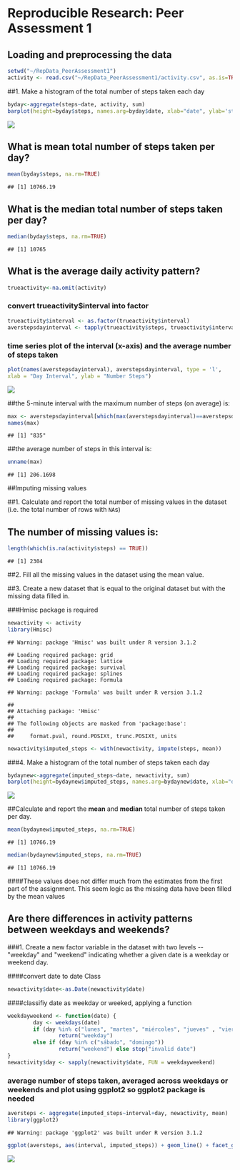 # Reproducible Research: Peer Assessment 1


## Loading and preprocessing the data

```r
setwd("~/RepData_PeerAssessment1")
activity <- read.csv("~/RepData_PeerAssessment1/activity.csv", as.is=TRUE)
```
##1. Make a histogram of the total number of steps taken each day

```r
byday<-aggregate(steps~date, activity, sum)
barplot(height=byday$steps, names.arg=byday$date, xlab="date", ylab='steps', main='number of steps by day')
```

![](PA1_template_files/figure-html/unnamed-chunk-2-1.png) 

## What is mean total number of steps taken per day?

```r
mean(byday$steps, na.rm=TRUE)
```

```
## [1] 10766.19
```

## What is the median total number of steps taken per day?

```r
median(byday$steps, na.rm=TRUE)
```

```
## [1] 10765
```

## What is the average daily activity pattern?

```r
trueactivity<-na.omit(activity)
```

### convert trueactivity$interval into factor

```r
trueactivity$interval <- as.factor(trueactivity$interval)
averstepsdayinterval <- tapply(trueactivity$steps, trueactivity$interval, mean)
```

### time series plot of the interval (x-axis) and the average number of steps taken

```r
plot(names(averstepsdayinterval), averstepsdayinterval, type = 'l', 
xlab = "Day Interval", ylab = "Number Steps")
```

![](PA1_template_files/figure-html/unnamed-chunk-7-1.png) 

##the 5-minute interval with the maximum number of steps (on average) is:

```r
max <- averstepsdayinterval[which(max(averstepsdayinterval)==averstepsdayinterval)]
names(max)
```

```
## [1] "835"
```

##the average number of steps in this interval is:

```r
unname(max)
```

```
## [1] 206.1698
```
##Imputing missing values

##1. Calculate and report the total number of missing values in the dataset (i.e. the total number of rows with `NA`s)

## The number of missing values is:

```r
length(which(is.na(activity$steps) == TRUE))
```

```
## [1] 2304
```
##2. Fill all the missing values in the dataset using the mean value.

##3. Create a new dataset that is equal to the original dataset but with the missing data filled in.

###Hmisc package is required 


```r
newactivity <- activity
library(Hmisc)
```

```
## Warning: package 'Hmisc' was built under R version 3.1.2
```

```
## Loading required package: grid
## Loading required package: lattice
## Loading required package: survival
## Loading required package: splines
## Loading required package: Formula
```

```
## Warning: package 'Formula' was built under R version 3.1.2
```

```
## 
## Attaching package: 'Hmisc'
## 
## The following objects are masked from 'package:base':
## 
##     format.pval, round.POSIXt, trunc.POSIXt, units
```

```r
newactivity$imputed_steps <- with(newactivity, impute(steps, mean))
```
###4. Make a histogram of the total number of steps taken each day 


```r
bydaynew<-aggregate(imputed_steps~date, newactivity, sum)
barplot(height=bydaynew$imputed_steps, names.arg=bydaynew$date, xlab="date", ylab='steps', main='number of steps by day')
```

![](PA1_template_files/figure-html/unnamed-chunk-12-1.png) 

##Calculate and report the **mean** and **median** total number of steps taken per day. 

```r
mean(bydaynew$imputed_steps, na.rm=TRUE)
```

```
## [1] 10766.19
```

```r
median(bydaynew$imputed_steps, na.rm=TRUE)
```

```
## [1] 10766.19
```

####These values does not differ much from the estimates from the first part of the assignment. This seem logic as the missing data have been filled by the mean values

## Are there differences in activity patterns between weekdays and weekends?

###1. Create a new factor variable in the dataset with two levels -- "weekday" and "weekend" indicating whether a given date is a weekday or weekend day.

####convert date to date Class


```r
newactivity$date<-as.Date(newactivity$date)
```
####classifiy date as weekday or weeked, applying a function


```r
weekdayweekend <- function(date) {
        day <- weekdays(date)
        if (day %in% c("lunes", "martes", "miércoles", "jueves" , "viernes")) 
                return("weekday") 
        else if (day %in% c("sábado", "domingo")) 
                return("weekend") else stop("invalid date")
}
newactivity$day <- sapply(newactivity$date, FUN = weekdayweekend)
```

### average number of steps taken, averaged across weekdays or weekends and plot using ggplot2 so ggplot2 package is needed


```r
aversteps <- aggregate(imputed_steps~interval+day, newactivity, mean)
library(ggplot2)
```

```
## Warning: package 'ggplot2' was built under R version 3.1.2
```

```r
ggplot(aversteps, aes(interval, imputed_steps)) + geom_line() + facet_grid(day ~ .) + xlab("5-minute interval") + ylab("Number of steps")
```

![](PA1_template_files/figure-html/unnamed-chunk-16-1.png) 


